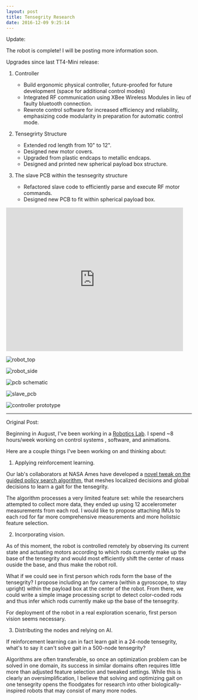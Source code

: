 ```yaml
---
layout: post
title: Tensegrity Research
date: 2016-12-09 9:25:14
---
```


Update:

The robot is complete! I will be posting more information soon.


Upgrades since last TT4-Mini release:

1. Controller

    - Build ergonomic physical controller, future-proofed for future development (space for additional control modes)
    - Integrated RF communication using XBee Wireless Modules in lieu of faulty bluetooth connection.
    - Rewrote control software for increased efficiency and reliability, emphasizing code modularity in preparation for automatic control mode. 

2. Tensegrirty Structure

    - Extended rod length from 10" to 12".
    - Designed new motor covers.
    - Upgraded from plastic endcaps to metallic endcaps.
    - Designed and printed new spherical payload box structure.

3. The slave PCB within the tesnsegrity structure

    - Refactored slave code to efficiently parse and execute RF motor commands.
    - Designed new PCB to fit within spherical payload box.


<iframe  title="demo" width="480" height="390" src="https://www.youtube.com/watch?v=vTpg6qIS8t8&feature=youtu.be" frameborder="0" allowfullscreen></iframe>


![robot_top](https://raw.githubusercontent.com/rileyedmunds/rileyedmunds.github.io/master/images/tensegrity/table.JPG)

![robot_side](https://raw.githubusercontent.com/rileyedmunds/rileyedmunds.github.io/master/images/tensegrity/side_table.jpg)

![pcb schematic](https://raw.githubusercontent.com/rileyedmunds/rileyedmunds.github.io/master/images/tensegrity/schematic_pcb.jpg)

![slave_pcb](https://raw.githubusercontent.com/rileyedmunds/rileyedmunds.github.io/master/images/tensegrity/pcb.JPG)

![controller prototype](https://raw.githubusercontent.com/rileyedmunds/rileyedmunds.github.io/master/images/tensegrity/controller.JPG)

---

Original Post: 

Beginning in August, I've been working in a [Robotics Lab](http://best.berkeley.edu/best-research/best-berkeley-emergent-space-tensegrities-robotics/). I spend ~8 hours/week working on control systems , software, and animations.

Here are a couple things I've been working on and thinking about:


1. Applying reinforcement learning.

Our lab's collaborators at NASA Ames have developed a [novel tweak on the guided policy search algorithm](https://arxiv.org/abs/1609.09049), that meshes localized decisions and global decisions to learn a gait for the tensegrity.

The algorithm processes a very limited feature set: while the researchers attempted to collect more data, they ended up using 12 accelerometer measurements from each rod. I would like to propose attaching IMUs to each rod for far more comprehensive measurements and more holistsic feature selection.

2. Incorporating vision.

As of this moment, the robot is controlled remotely by observing its current state and actuating motors according to which rods currently make up the base of the tensegrity and would most efficiently shift the center of mass ouside the base, and thus make the robot roll.

What if we could see in first person which rods form the base of the tensegrity? I propose including an fpv camera (within a gyroscope, to stay upright) within the payload box at the center of the robot. From there, we could write a simple image processing script to detect color-coded rods and thus infer which rods currently make up the base of the tensegrity.

For deployment of the robot in a real exploration scenario, first person vision seems necessary.

3. Distributing the nodes and relying on AI.

If reinforcement learning can in fact learn gait in a 24-node tensegrity, what's to say it can't solve gait in a 500-node tensegrity? 

Algorithms are often transferable, so once an optimization problem can be solved in one domain, its success in similar domains often requires little more than adjusted feature selection and tweaked settings. While this is clearly an oversimplification, I believe that solving and optimizing gait on one tensegrity opens the floodgates for research into other biologically-inspired robots that may consist of many more nodes.
